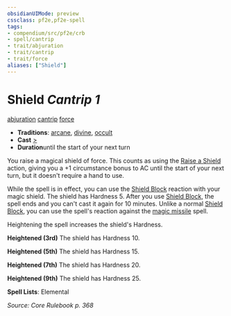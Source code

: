 ```yaml
---
obsidianUIMode: preview
cssclass: pf2e,pf2e-spell
tags:
- compendium/src/pf2e/crb
- spell/cantrip
- trait/abjuration
- trait/cantrip
- trait/force
aliases: ["Shield"]
---
```

# Shield *Cantrip 1*   
[abjuration](../../Rules/traits/abjuration.md)  [cantrip](../../Rules/traits/cantrip.md)  [force](../../Rules/traits/force.md)  

- **Traditions**: [arcane](../../Rules/traits/arcane.md), [divine](../../Rules/traits/divine.md), [occult](../../Rules/traits/occult.md)
- **Cast** [>](../../Rules/core-rulebook/chapter-9-playing-the-game.md#Actions "Single Action") 
- **Duration**until the start of your next turn

You raise a magical shield of force. This counts as using the [Raise a Shield](../../Rules/actions/raise-a-shield.md) action, giving you a +1 circumstance bonus to AC until the start of your next turn, but it doesn't require a hand to use.

While the spell is in effect, you can use the [Shield Block](../feats/shield-block.md) reaction with your magic shield. The shield has Hardness 5. After you use [Shield Block](../feats/shield-block.md), the spell ends and you can't cast it again for 10 minutes. Unlike a normal [Shield Block](../feats/shield-block.md), you can use the spell's reaction against the [magic missile](magic-missile.md) spell.

Heightening the spell increases the shield's Hardness.

**Heightened (3rd)** The shield has Hardness 10.

**Heightened (5th)** The shield has Hardness 15.

**Heightened (7th)** The shield has Hardness 20.

**Heightened (9th)** The shield has Hardness 25.

**Spell Lists**: Elemental

*Source: Core Rulebook p. 368*